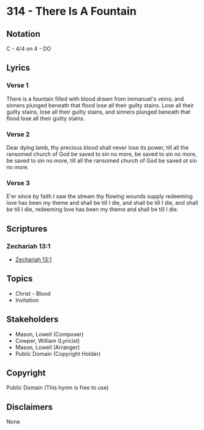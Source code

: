 # 314 - There Is A Fountain

## Notation

C - 4/4 on 4 - DO

## Lyrics

### Verse 1

There is a fountain filled with blood drawn from immanuel's veins; and sinners plunged beneath that flood lose all their guilty stains. Lose all their guilty stains, lose all their guilty stains, and sinners plunged beneath that flood lose all their guilty stains.

### Verse 2

Dear dying lamb, thy precious blood shall never lose its power, till all the ransomed church of God be saved to sin no more, be saved to sin no more, be saved to sin no more, till all the ransomed church of God be saved ot sin no more.

### Verse 3

E'er since by faith I saw the stream thy flowing wounds supply redeeming love has been my theme and shall be till I die, and shall be till I die, and shall be till I die, redeeming love has been my theme and shall be till I die.


## Scriptures

### Zechariah 13:1

- [Zechariah 13:1](https://www.biblegateway.com/passage/?search=Zechariah%2013%3A1)


## Topics

- Christ - Blood
- Invitation

## Stakeholders

- Mason, Lowell (Composer)
- Cowper, William (Lyricist)
- Mason, Lowell (Arranger)
- Public Domain (Copyright Holder)

## Copyright

Public Domain
(This hymn is free to use)

## Disclaimers

None

